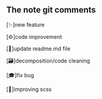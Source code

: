  ## The note git comments

[✨]new feature


[⚙]code improvement


[📄]update readme.md file


[🗃]decomposition/code cleaning


[🎓]fix bug


[🎨]improving scss

